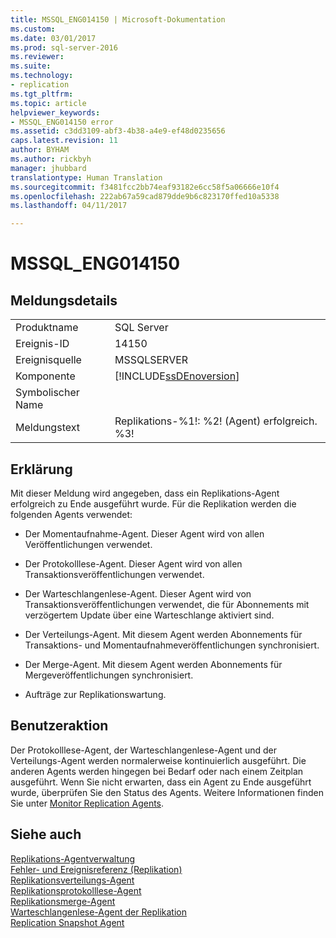 ```yaml
---
title: MSSQL_ENG014150 | Microsoft-Dokumentation
ms.custom: 
ms.date: 03/01/2017
ms.prod: sql-server-2016
ms.reviewer: 
ms.suite: 
ms.technology:
- replication
ms.tgt_pltfrm: 
ms.topic: article
helpviewer_keywords:
- MSSQL_ENG014150 error
ms.assetid: c3dd3109-abf3-4b38-a4e9-ef48d0235656
caps.latest.revision: 11
author: BYHAM
ms.author: rickbyh
manager: jhubbard
translationtype: Human Translation
ms.sourcegitcommit: f3481fcc2bb74eaf93182e6cc58f5a06666e10f4
ms.openlocfilehash: 222ab67a59cad879dde9b6c823170ffed10a5338
ms.lasthandoff: 04/11/2017

---
```

# <a name="mssqleng014150"></a>MSSQL_ENG014150
    
## <a name="message-details"></a>Meldungsdetails  
  
|||  
|-|-|  
|Produktname|SQL Server|  
|Ereignis-ID|14150|  
|Ereignisquelle|MSSQLSERVER|  
|Komponente|[!INCLUDE[ssDEnoversion](../../includes/ssdenoversion-md.md)]|  
|Symbolischer Name||  
|Meldungstext|Replikations-%1!: %2! (Agent) erfolgreich. %3!|  
  
## <a name="explanation"></a>Erklärung  
 Mit dieser Meldung wird angegeben, dass ein Replikations-Agent erfolgreich zu Ende ausgeführt wurde. Für die Replikation werden die folgenden Agents verwendet:  
  
-   Der Momentaufnahme-Agent. Dieser Agent wird von allen Veröffentlichungen verwendet.  
  
-   Der Protokolllese-Agent. Dieser Agent wird von allen Transaktionsveröffentlichungen verwendet.  
  
-   Der Warteschlangenlese-Agent. Dieser Agent wird von Transaktionsveröffentlichungen verwendet, die für Abonnements mit verzögertem Update über eine Warteschlange aktiviert sind.  
  
-   Der Verteilungs-Agent. Mit diesem Agent werden Abonnements für Transaktions- und Momentaufnahmeveröffentlichungen synchronisiert.  
  
-   Der Merge-Agent. Mit diesem Agent werden Abonnements für Mergeveröffentlichungen synchronisiert.  
  
-   Aufträge zur Replikationswartung.  
  
## <a name="user-action"></a>Benutzeraktion  
 Der Protokolllese-Agent, der Warteschlangenlese-Agent und der Verteilungs-Agent werden normalerweise kontinuierlich ausgeführt. Die anderen Agents werden hingegen bei Bedarf oder nach einem Zeitplan ausgeführt. Wenn Sie nicht erwarten, dass ein Agent zu Ende ausgeführt wurde, überprüfen Sie den Status des Agents. Weitere Informationen finden Sie unter [Monitor Replication Agents](../../relational-databases/replication/monitor/monitor-replication-agents.md).  
  
## <a name="see-also"></a>Siehe auch  
 [Replikations-Agentverwaltung](../../relational-databases/replication/agents/replication-agent-administration.md)   
 [Fehler- und Ereignisreferenz &#40;Replikation&#41;](../../relational-databases/replication/errors-and-events-reference-replication.md)   
 [Replikationsverteilungs-Agent](../../relational-databases/replication/agents/replication-distribution-agent.md)   
 [Replikationsprotokolllese-Agent](../../relational-databases/replication/agents/replication-log-reader-agent.md)   
 [Replikationsmerge-Agent](../../relational-databases/replication/agents/replication-merge-agent.md)   
 [Warteschlangenlese-Agent der Replikation](../../relational-databases/replication/agents/replication-queue-reader-agent.md)   
 [Replication Snapshot Agent](../../relational-databases/replication/agents/replication-snapshot-agent.md)  
  
  
